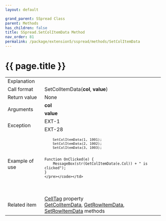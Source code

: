```yaml
---
layout: default

grand_parent: SSpread Class
parent: Methods
has_children: false
title: SSpread.SetColItemData Method
nav_order: 81
permalink: /package/extension5/sspread/methods/SetColItemData
---
```

# {{ page.title }}

<table>
  <tr>
    <td>Explanation</td>
    <td colspan="2"></td>
  </tr>
  <tr>
    <td>Call format</td>
    <td colspan="2">SetColItemData(<b>col</b>, <b>value</b>)</td>
  </tr>
  <tr>
    <td>Return value</td>
    <td colspan="2">None</td>
  </tr>  
  <tr>
    <td rowspan="2">Arguments</td>
    <td><b>col</b></td>
    <td></td>
  </tr>
  <tr>
    <td><b>value</b></td>
    <td></td>
  </tr>
  <tr>
    <td rowspan="2">Exception</td>
    <td>EXT-1</td>
    <td></td>
  </tr>
  <tr>
    <td>EXT-28</td>
    <td></td>
  </tr>
  <tr>
    <td>Example of use</td>
    <td colspan="2"><code><pre>
    SetColItemData(1, 1001);
    SetColItemData(2, 1002);
    SetColItemData(3, 1003);
    
    Function OnClicked(e) {
        MessageBox(str(GetColItemData(e.Col)) + " is clicked");
    }
    </pre></code></td>
  </tr>
  <tr>
    <td>Related item</td>
    <td colspan="2"><a href="/package/extension5/sspread/properties/CellTag">CellTag</a> property<br><a href="/package/extension5/sspread/methods/GetColItemData">GetColItemData</a>, <a href="/package/extension5/sspread/methods/GetRowItemData">GetRowItemData</a>, <a href="/package/extension5/sspread/methods/SetRowItemData">SetRowItemData</a> methods</td>
  </tr>
</table>
